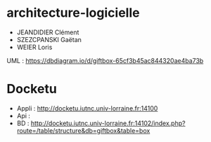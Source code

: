 # architecture-logicielle

* JEANDIDIER Clément
* SZEZCPANSKI Gaëtan
* WEIER Loris

UML : https://dbdiagram.io/d/giftbox-65cf3b45ac844320ae4ba73b

# Docketu

* Appli : http://docketu.iutnc.univ-lorraine.fr:14100
* Api : 
* BD : http://docketu.iutnc.univ-lorraine.fr:14102/index.php?route=/table/structure&db=giftbox&table=box
